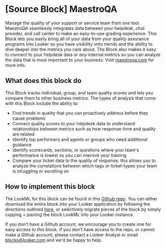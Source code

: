 # [Source Block] MaestroQA

Manage the quality of your support or service team from one tool. MaestroQA seamlessly integrates data between your helpdesk, chat provider, and call center to make an easy-to-use grading experience. This Block lets you easily bring all of your data from your quality assurance programs into Looker so you have visibility onto trends and the ability to dive deeper into the metrics you care about. The Block also makes it easy to connect to your helpdesk data or _any_ internal metrics so you can analyze the data that is most important to your business. Visit [maestroqa.com](https://maestroqa.com) for more info.

## What does this block do
This Block tracks individual, group, and team quality scores and lets you compare them to other business metrics. The types of analysis that come with this Block include the ability to:
- Find trends in quality that you can proactively address before they cause problems
- Connect quality scores to your helpdesk data to understand relationships between metrics such as how response-time and quality are related
- Identify top performers and agents or groups who need additional guidance
- Identify scorecards, sections, or questions where your team's performance is lowest so you can improve your training
- Compare your ticket data to the quality of response; this allows you to analyze the correlations between which tags or ticket-types your team is struggling or excelling on

## How to implement this block
The LookML for this block can be found in this [Github repo](https://github.com/adtribute/looker-maestroqa). You can either download the entire block into your Looker application by following the directions outlined [here](https://discourse.looker.com/t/copying-a-lookml-project-into-looker-from-a-github-repo/1209), or selectively migrate pieces of the block by simply copying + pasting the block LookML into your Looker instance.

If you don't have a Github account, we encourage you to create one for easy access to this block. If you don't have access to the repo, or cannot make a Github account, please contact a Looker Analyst or email [blocks@looker.com](mailto:blocks@looker.com) and we'd be happy to help.
